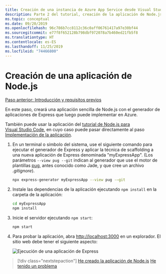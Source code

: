 ```yaml
---
title: Creación de una instancia de Azure App Service desde Visual Studio Code
description: Parte 2 del tutorial, creación de la aplicación de Node.js
ms.topic: conceptual
ms.date: 09/20/2019
ms.openlocfilehash: 96c786b7cc8112c36c0aff06761417a97e30bf44
ms.sourcegitcommit: e77f8f652128b798dbf972078a7b460ed21fb5f8
ms.translationtype: HT
ms.contentlocale: es-ES
ms.lasthandoff: 11/25/2019
ms.locfileid: "74466800"
---
```

# <a name="create-your-nodejs-application"></a>Creación de una aplicación de Node.js

[Paso anterior: Introducción y requisitos previos](tutorial-vscode-azure-app-service-node-01.md)

En este paso, creará una aplicación sencilla de Node.js con el generador de aplicaciones de Express que luego puede implementar en Azure.

También puede usar la aplicación del [tutorial de Node.js para Visual Studio Code](https://code.visualstudio.com/docs/nodejs/nodejs-tutorial), en cuyo caso puede pasar directamente al paso [Implementación de la aplicación](tutorial-vscode-azure-app-service-node-03.md).

1. En un terminal o símbolo del sistema, use el siguiente comando para ejecutar el generador de Express y aplicar la técnica de scaffolding a una nueva aplicación de Express denominada "myExpressApp". (Los parámetros `--view pug --git` indican al generador que use el motor de plantillas [pug](https://pugjs.org/api/getting-started.html), antes conocido como Jade, y que cree un archivo *.gitignore*).

    ```bash
    npx express-generator myExpressApp --view pug -–git
    ```

1. Instale las dependencias de la aplicación ejecutando `npm install` en la carpeta de la aplicación:

    ```bash
    cd myExpressApp
    npm install
    ```

1. Inicie el servidor ejecutando `npm start`:

    ```bash
    npm start
    ```

1. Para probar la aplicación, abra [http://localhost:3000](http://localhost:3000) en un explorador. El sitio web debe tener el siguiente aspecto:

    ![Ejecución de una aplicación de Express](media/deploy-azure/express.png)

> [!div class="nextstepaction"]
> [He creado la aplicación de Node.js](tutorial-vscode-azure-app-service-node-03.md) [He tenido un problema](https://www.research.net/r/PWZWZ52?tutorial=node-deployment-azureappservice&step=create-app)

